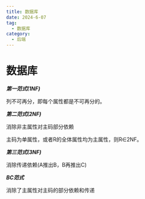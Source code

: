 ```yaml
---
title: 数据库
date: 2024-6-07
tag:
  - 数据库
category:
  - 后端
---
```


# 数据库

***第一范式(1NF)***

列不可再分，即每个属性都是不可再分的。

***第二范式(2NF)***

消除非主属性对主码部分依赖

主码为单属性，或者R的全体属性均为主属性，则R$\in$2NF。

***第三范式(3NF)***

消除传递依赖(A推出B，B再推出C)                          

***BC范式***

消除了主属性对主码的部分依赖和传递


